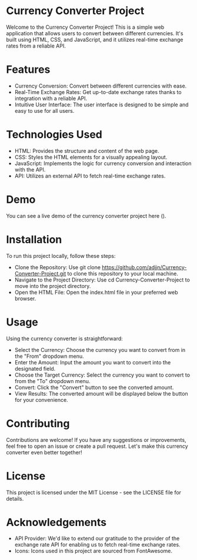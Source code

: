 # Currency Converter Project
Welcome to the Currency Converter Project! This is a simple web application that allows users to convert between different currencies. It's built using HTML, CSS, and JavaScript, and it utilizes real-time exchange rates from a reliable API.

# Features
* Currency Conversion: Convert between different currencies with ease.
* Real-Time Exchange Rates: Get up-to-date exchange rates thanks to integration with a reliable API.
* Intuitive User Interface: The user interface is designed to be simple and easy to use for all users.

# Technologies Used
* HTML: Provides the structure and content of the web page.
* CSS: Styles the HTML elements for a visually appealing layout.
* JavaScript: Implements the logic for currency conversion and interaction with the API.
* API: Utilizes an external API to fetch real-time exchange rates.

# Demo
You can see a live demo of the currency converter project here ().

# Installation
To run this project locally, follow these steps:

* Clone the Repository: Use git clone https://github.com/adjjn/Currency-Converter-Project.git to clone this repository to your local machine.
* Navigate to the Project Directory: Use cd Currency-Converter-Project to move into the project directory.
* Open the HTML File: Open the index.html file in your preferred web browser.

# Usage
Using the currency converter is straightforward:

* Select the Currency: Choose the currency you want to convert from in the "From" dropdown menu.
* Enter the Amount: Input the amount you want to convert into the designated field.
* Choose the Target Currency: Select the currency you want to convert to from the "To" dropdown menu.
* Convert: Click the "Convert" button to see the converted amount.
* View Results: The converted amount will be displayed below the button for your convenience.

# Contributing
Contributions are welcome! If you have any suggestions or improvements, feel free to open an issue or create a pull request. Let's make this currency converter even better together!

# License
This project is licensed under the MIT License - see the LICENSE file for details.

# Acknowledgements
* API Provider: We'd like to extend our gratitude to the provider of the exchange rate API for enabling us to fetch real-time exchange rates.
* Icons: Icons used in this project are sourced from FontAwesome.
